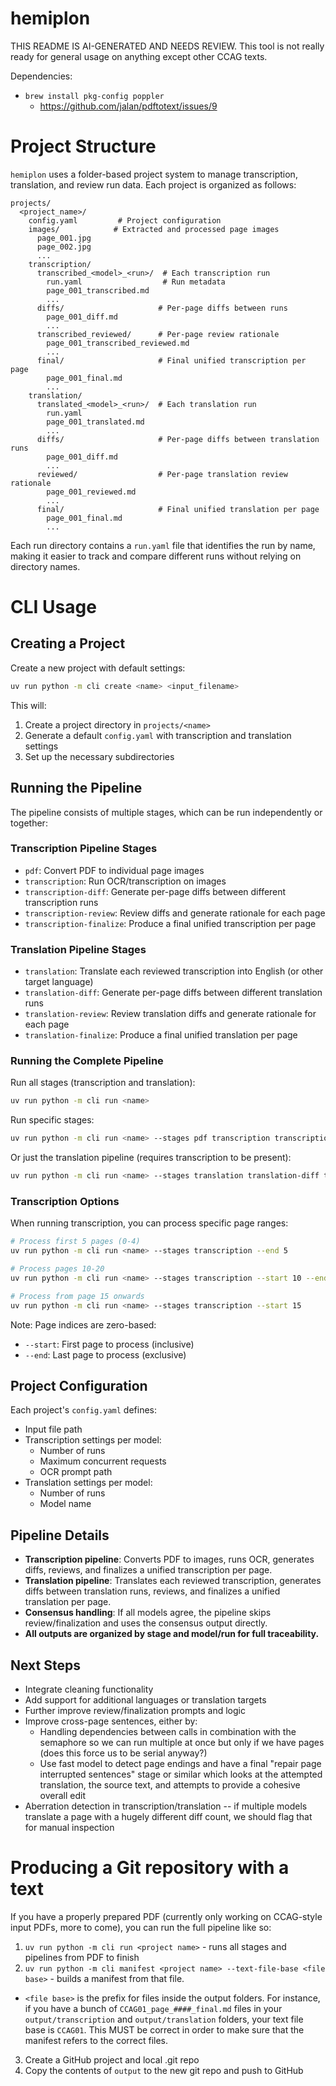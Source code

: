 # hemiplon

THIS README IS AI-GENERATED AND NEEDS REVIEW. This tool is not really ready for general usage on anything except other CCAG texts.

Dependencies:

- `brew install pkg-config poppler`
  - https://github.com/jalan/pdftotext/issues/9

# Project Structure

`hemiplon` uses a folder-based project system to manage transcription, translation, and review run data. Each project is organized as follows:

```
projects/
  <project_name>/
    config.yaml         # Project configuration
    images/            # Extracted and processed page images
      page_001.jpg
      page_002.jpg
      ...
    transcription/
      transcribed_<model>_<run>/  # Each transcription run
        run.yaml                  # Run metadata
        page_001_transcribed.md
        ...
      diffs/                     # Per-page diffs between runs
        page_001_diff.md
        ...
      transcribed_reviewed/      # Per-page review rationale
        page_001_transcribed_reviewed.md
        ...
      final/                     # Final unified transcription per page
        page_001_final.md
        ...
    translation/
      translated_<model>_<run>/  # Each translation run
        run.yaml
        page_001_translated.md
        ...
      diffs/                     # Per-page diffs between translation runs
        page_001_diff.md
        ...
      reviewed/                  # Per-page translation review rationale
        page_001_reviewed.md
        ...
      final/                     # Final unified translation per page
        page_001_final.md
        ...
```

Each run directory contains a `run.yaml` file that identifies the run by name, making it easier to track and compare different runs without relying on directory names.

# CLI Usage

## Creating a Project

Create a new project with default settings:
```bash
uv run python -m cli create <name> <input_filename>
```

This will:
1. Create a project directory in `projects/<name>`
2. Generate a default `config.yaml` with transcription and translation settings
3. Set up the necessary subdirectories

## Running the Pipeline

The pipeline consists of multiple stages, which can be run independently or together:

### Transcription Pipeline Stages
- `pdf`: Convert PDF to individual page images
- `transcription`: Run OCR/transcription on images
- `transcription-diff`: Generate per-page diffs between different transcription runs
- `transcription-review`: Review diffs and generate rationale for each page
- `transcription-finalize`: Produce a final unified transcription per page

### Translation Pipeline Stages
- `translation`: Translate each reviewed transcription into English (or other target language)
- `translation-diff`: Generate per-page diffs between different translation runs
- `translation-review`: Review translation diffs and generate rationale for each page
- `translation-finalize`: Produce a final unified translation per page

### Running the Complete Pipeline

Run all stages (transcription and translation):
```bash
uv run python -m cli run <name>
```

Run specific stages:
```bash
uv run python -m cli run <name> --stages pdf transcription transcription-diff transcription-review transcription-finalize translation translation-diff translation-review translation-finalize
```

Or just the translation pipeline (requires transcription to be present):
```bash
uv run python -m cli run <name> --stages translation translation-diff translation-review translation-finalize
```

### Transcription Options

When running transcription, you can process specific page ranges:

```bash
# Process first 5 pages (0-4)
uv run python -m cli run <name> --stages transcription --end 5

# Process pages 10-20
uv run python -m cli run <name> --stages transcription --start 10 --end 20

# Process from page 15 onwards
uv run python -m cli run <name> --stages transcription --start 15
```

Note: Page indices are zero-based:
- `--start`: First page to process (inclusive)
- `--end`: Last page to process (exclusive)

## Project Configuration

Each project's `config.yaml` defines:
- Input file path
- Transcription settings per model:
  - Number of runs
  - Maximum concurrent requests
  - OCR prompt path
- Translation settings per model:
  - Number of runs
  - Model name

## Pipeline Details

- **Transcription pipeline**: Converts PDF to images, runs OCR, generates diffs, reviews, and finalizes a unified transcription per page.
- **Translation pipeline**: Translates each reviewed transcription, generates diffs between translation runs, reviews, and finalizes a unified translation per page.
- **Consensus handling**: If all models agree, the pipeline skips review/finalization and uses the consensus output directly.
- **All outputs are organized by stage and model/run for full traceability.**

## Next Steps

- Integrate cleaning functionality
- Add support for additional languages or translation targets
- Further improve review/finalization prompts and logic
- Improve cross-page sentences, either by:
  - Handling dependencies between calls in combination with the semaphore so we can run multiple at once but only if we have pages (does this force us to be serial anyway?)
  - Use fast model to detect page endings and have a final "repair page interrupted sentences" stage or similar which looks at the attempted translation, the source text, and attempts to provide a cohesive overall edit
- Aberration detection in transcription/translation -- if multiple models translate a page with a hugely different diff count, we should flag that for manual inspection

# Producing a Git repository with a text

If you have a properly prepared PDF (currently only working on CCAG-style input PDFs, more to come), you can run the full pipeline like so:

1. `uv run python -m cli run <project name>` - runs all stages and pipelines from PDF to finish
2. `uv run python -m cli manifest <project name> --text-file-base <file base>` - builds a manifest from that file.
  - `<file base>` is the prefix for files inside the output folders. For instance, if you have a bunch of `CCAG01_page_####_final.md` files in your `output/transcription` and `output/translation` folders, your text file base is `CCAG01`. This MUST be correct in order to make sure that the manifest refers to the correct files.
3. Create a GitHub project and local .git repo
4. Copy the contents of `output` to the new git repo and push to GitHub
